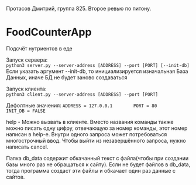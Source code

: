 ﻿Протасов Дмитрий, группа 825.
Второе ревью по питону.

# FoodCounterApp
Подсчёт нутриентов в еде

Запуск сервера:  
```python3 server.py --server-address [ADDRESS] --port [PORT] [--init-db]```
Если указать аргумент --init-db, то инициализируется изначальная База Данных, иначе БД не будет заново создаваться

Запуск клиента:  
```python3 client.py --server-address [ADDRESS] --port [PORT]```

Дефолтные значения:
```ADDRESS = 127.0.0.1        PORT = 80        INIT_DB = FALSE```

help - Можно вызвать в клиенте. Вместо названия команды также можно писать одну цифру, отвечающую за номер команды, этот номер написан в help-е.
Внутри одного запроса может потребоваться многострочный ввод. Чтобы выйти из незавершённого запроса, нужно написать cancel.

Папка db_data содержит обкачанный текст с файла(чтобы при создании базы много раз не обращаться к сайту). Если не будет файлов в db_data, тогда программа создаст эти файлы и обкачает один раз данные с сайтов.